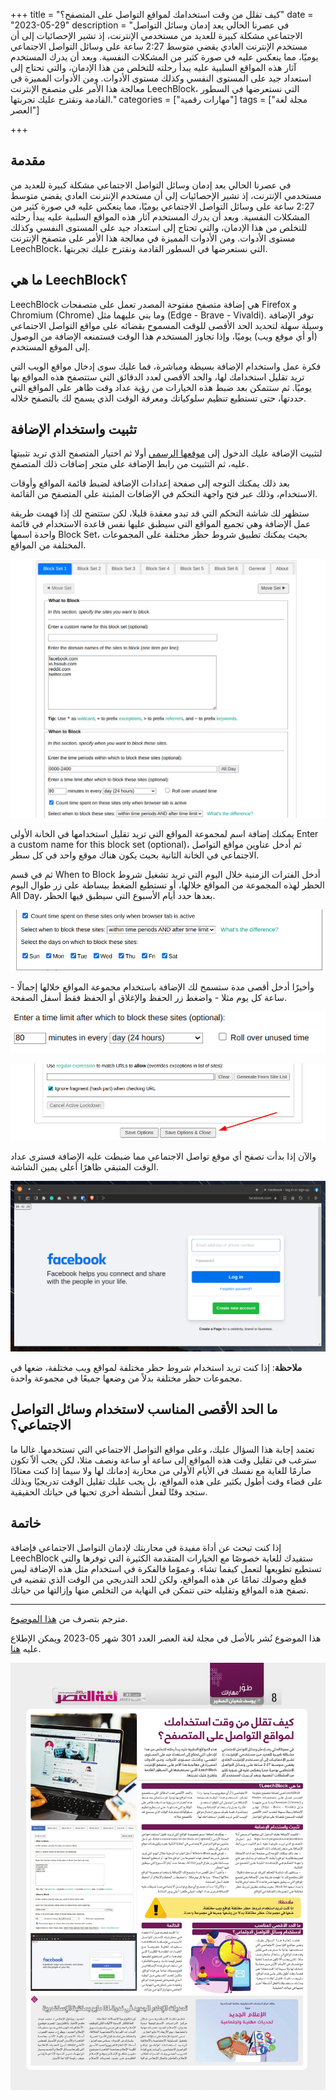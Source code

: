 +++
title = "كيف تقلل من وقت استخدامك لمواقع التواصل على المتصفح؟"
date = "2023-05-29"
description = "في عصرنا الحالي يعد إدمان وسائل التواصل الاجتماعي مشكلة كبيرة للعديد من مستخدمي الإنترنت، إذ تشير الإحصائيات إلى أن مستخدم الإنترنت العادي يقضي متوسط 2:27 ساعة على وسائل التواصل الاجتماعي يوميًا، مما ينعكس عليه في صورة كثير من المشكلات النفسية. وبعد أن يدرك المستخدم آثار هذه المواقع السلبية عليه يبدأ رحلته للتخلص من هذا الإدمان، والتي تحتاج إلى استعداد جيد على المستوى النفسي وكذلك مستوى الأدوات. ومن الأدوات المميزة في معالجة هذا الأمر على متصفح الإنترنت LeechBlock، التي نستعرضها في السطور القادمة ونقترح عليك تجربتها."
categories = ["مهارات رقمية"]
tags = ["مجلة لغة العصر"]

+++

## مقدمة

في عصرنا الحالي يعد إدمان وسائل التواصل الاجتماعي مشكلة كبيرة للعديد من مستخدمي الإنترنت، إذ تشير الإحصائيات إلى أن مستخدم الإنترنت العادي يقضي متوسط 2:27 ساعة على وسائل التواصل الاجتماعي يوميًا، مما ينعكس عليه في صورة كثير من المشكلات النفسية. وبعد أن يدرك المستخدم آثار هذه المواقع السلبية عليه يبدأ رحلته للتخلص من هذا الإدمان، والتي تحتاج إلى استعداد جيد على المستوى النفسي وكذلك مستوى الأدوات. ومن الأدوات المميزة في معالجة هذا الأمر على متصفح الإنترنت LeechBlock، التي نستعرضها في السطور القادمة ونقترح عليك تجربتها.

## ما هي LeechBlock؟

LeechBlock هي إضافة متصفح مفتوحة المصدر تعمل على متصفحات Firefox و Chromium (Chrome) وما بني عليهما مثل (Edge - Brave - Vivaldi). توفر الإضافة وسيلة سهلة لتحديد الحد الأقصى للوقت المسموح بقضائه على مواقع التواصل الاجتماعي (أو أي موقع ويب) يوميًا، وإذا تجاوز المستخدم هذا الوقت فستمنعه اﻹضافة من الوصول إلى الموقع المستخدم.

فكرة عمل واستخدام اﻹضافة بسيطة ومباشرة، فما عليك سوى إدخال مواقع الويب التي تريد تقليل استخدامك لها، والحد الأقصى لعدد الدقائق التي ستتصفح هذه المواقع بها يوميًا. ثم ستتمكن بعد ضبط هذه الخيارات من رؤية عداد وقت ظاهر على المواقع التي حددتها، حتى تستطيع تنظيم سلوكياتك ومعرفة الوقت الذي يسمح لك بالتصفح خلاله.

## تثبيت واستخدام اﻹضافة

لتثبيت اﻹضافة عليك الدخول إلى [موقعها الرسمي](https://www.proginosko.com/leechblock) أولا ثم اختيار المتصفح الذي تريد تثبيتها عليه، ثم التثبيت من رابط اﻹضافة على متجر إضافات ذلك المتصفح.

بعد ذلك يمكنك التوجه إلى صفحة إعدادات الإضافة لضبط قائمة المواقع وأوقات الاستخدام، وذلك عبر فتح واجهة التحكم في اﻹضافات المثبتة على المتصفح من القائمة.

ستظهر لك شاشة التحكم التي قد تبدو معقدة قليلا، لكن ستتضح لك إذا فهمت طريقة عمل اﻹضافة وهي تجميع المواقع التي سيطبق عليها نفس قاعدة الاستخدام في قائمة واحدة اسمها Block Set، بحيث يمكنك تطبيق شروط حظر مختلفة على المجموعات المختلفة من المواقع.

![01](images/01.png)

يمكنك إضافة اسم لمجموعة المواقع التي تريد تقليل استخدامها في الخانة الأولى Enter a custom name for this block set (optional)، ثم أدخل عناوين مواقع التواصل الاجتماعي في الخانة الثانية بحيث يكون هناك موقع واحد في كل سطر.

ثم في قسم When to Block أدخل الفترات الزمنية خلال اليوم التي تريد تشغيل شروط الحظر لهذه المجموعة من المواقع خلالها، أو تستطيع الضغط ببساطة على زر طوال اليوم All Day، بعدها حدد أيام الأسبوع التي سيطبق فيها الحظر.

![02](images/02.png)

وأخيرًا أدخل أقصى مدة ستسمح لك اﻹضافة باستخدام مجموعة المواقع خلالها إجمالًا - ساعة كل يوم مثلا - واضغط زر الحفظ واﻹغلاق أو الحفظ فقط أسفل الصفحة.

![03](images/03.png)

![04](images/04.png)

والآن إذا بدأت تصفح أي موقع تواصل الاجتماعي مما ضبطت عليه اﻹضافة فسترى عداد الوقت المتبقي ظاهرًا أعلى يمين الشاشة.

![05](images/05.png)

**ملاحظة**: إذا كنت تريد استخدام شروط حظر مختلفة لمواقع ويب مختلفة، ضعها في مجموعات حظر مختلفة بدلاً من وضعها جميعًا في مجموعة واحدة.

## ما الحد الأقصى المناسب لاستخدام وسائل التواصل الاجتماعي؟

تعتمد إجابة هذا السؤال عليك، وعلى مواقع التواصل الاجتماعي التي تستخدمها. غالبا ما سترغب في تقليل وقت هذه المواقع إلى ساعة أو ساعة ونصف مثلا، لكن يجب ألاّ تكون صارمًا للغاية مع نفسك في الأيام الأولى من محاربة إدمانك لها ولا سيما إذا كنت معتادًا على قضاء وقت أطول بكثير على هذه المواقع، بل يجب عليك تقليل الوقت تدريجيًا وبذلك ستجد وقتًا لفعل أنشطة أخرى تحبها في حياتك الحقيقية.

## خاتمة

إذا كنت تبحث عن أداة مفيدة في محاربتك لإدمان التواصل الاجتماعي فإضافة LeechBlock ستفيدك للغاية خصوصًا مع الخيارات المتقدمة الكثيرة التي توفرها والتي تستطيع تطويعها لتعمل كيفما تشاء. وعموًما فالفكرة في استخدام مثل هذه اﻹضافة ليس قطع وصولك تمامًا عن هذه المواقع، ولكن للحد التدريجي من الوقت الذي تقضيه في تصفح هذه المواقع وتقليله حتى تتمكن في النهاية من التخلص منها وإزالتها من حياتك.

---

مترجم بتصرف من [هذا الموضوع](https://fosspost.org/limit-social-media-time-browser-addon).

هذا الموضوع نُشر باﻷصل في مجلة لغة العصر العدد 301 شهر 05-2023 ويمكن الإطلاع عليه [هنا](https://drive.google.com/file/d/101lc030xaDDoW4m8j-JaCYXL5KtIM2fn/view?usp=drive_link).

![img](images/301.webp)
